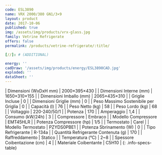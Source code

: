 ```yaml
---
code: ESL3890
name: VRX 2000/380 GN1/3×9
layout: product
date: 2017-10-06
published: true
img: /assets/img/products/vrx-glass.jpg
family: Vetrine Refrigerate
offers: false
permalink: /products/vetrine-refrigerate/:title/

[//]: # (ADDITIONAL)

energy: ''
cadDraw: '/assets/img/products/energy/ESL3890CAD.jpg'
exploded: ''
dataSheet: ''
---
```



| Dimensioni (WxDxH mm) | 2000×395×430 |
| Dimensioni Interne (mm) | 1650×310×155 |
| Dimensioni Imballo (mm) | 2065×435×310 |
| Griglie Incluse | 0 |
| Dimensioni Griglie (mm) | 0 |
| Peso Massimo Sostenibile per Griglia | 0 |
| Capacità (l) | 76 |
| Peso Netto (kg) | 58 |
| Peso Lordo (kg) | 68 |
| Voltaggio | 220-240/50/1 |
| Potenza | 170 |
| Amperaggio | 1,4 |
| Consumo (kW/24h) | 3 |
| Compressore | Embraco |
| Modello Compressore | EMT45HLR |
| Potenza Compressore (hp) | 1/5 |
| Termostato | Carel |
| Modello Termostato | PZYDS0PBE1 |
| Potenza Sbrinamento (W) | 0 |
| Tipo Refrigerante | R-134a |
| Quantità Refrigerante Contenuta (g) | 170 |
| Raffreddamento | Statico |
| Temperatura (°C) | 2~8 |
| Spessore Coibentazione (cm) | 4 |
| Materiale Coibentante | C5H10 |
{: .info-specs-table}
